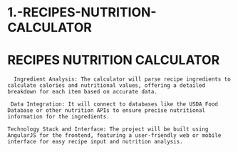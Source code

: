# 1.-RECIPES-NUTRITION-CALCULATOR
# RECIPES NUTRITION CALCULATOR
      Ingredient Analysis: The calculator will parse recipe ingredients to calculate calories and nutritional values, offering a detailed breakdown for each item based on accurate data.

     Data Integration: It will connect to databases like the USDA Food Database or other nutrition APIs to ensure precise nutritional information for the ingredients.

    Technology Stack and Interface: The project will be built using AngularJS for the frontend, featuring a user-friendly web or mobile interface for easy recipe input and nutrition analysis.
